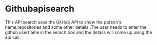 # Githubapisearch
This API search uses the GitHub API to show the person's 
name,repositories and some other details .The user needs to enter the github username in the serach box 
and the details will come up using the api call.